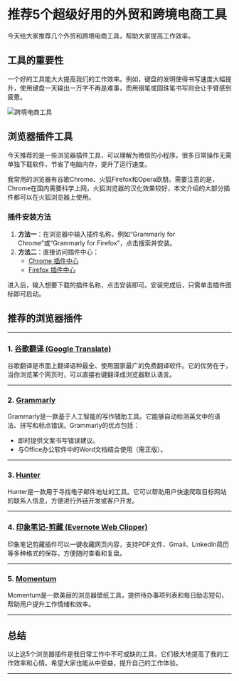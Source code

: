 # 推荐5个超级好用的外贸和跨境电商工具

今天给大家推荐几个外贸和跨境电商工具，帮助大家提高工作效率。

## 工具的重要性

一个好的工具能大大提高我们的工作效率。例如，键盘的发明使得书写速度大幅提升，使用键盘一天输出一万字不再是难事，而用钢笔或圆珠笔书写则会让手臂感到疲惫。

![跨境电商工具](https://github.com/user-attachments/assets/07b80ae6-d100-45b9-8bab-58ae45acda21)

## 浏览器插件工具

今天推荐的是一些浏览器插件工具，可以理解为微信的小程序。很多日常操作无需单独下载软件，节省了电脑内存，提升了运行速度。

我常用的浏览器有谷歌Chrome、火狐Firefox和Opera欧朋。需要注意的是，Chrome在国内需要科学上网，火狐浏览器的汉化效果较好，本文介绍的大部分插件都可以在火狐浏览器上使用。

### 插件安装方法

1. **方法一**：在浏览器中输入插件名称，例如“Grammarly for Chrome”或“Grammarly for Firefox”，点击搜索并安装。
2. **方法二**：直接访问插件中心：
   - [Chrome 插件中心](https://chrome.google.com/webstore/category/extensions)
   - [Firefox 插件中心](https://addons.mozilla.org/en-US/firefox/extensions/)

进入后，输入想要下载的插件名称，点击安装即可。安装完成后，只需单击插件图标即可启动。

## 推荐的浏览器插件
---

### 1. [谷歌翻译 (Google Translate)](https://translate.google.com)

谷歌翻译是市面上翻译语种最全、使用国家最广的免费翻译软件。它的优势在于，当你浏览某个网页时，可以直接右键翻译成浏览器默认语言。

---

### 2. [Grammarly](https://www.grammarly.com)

Grammarly是一款基于人工智能的写作辅助工具。它能够自动检测英文中的语法、拼写和标点错误。Grammarly的优点包括：
- 即时提供文案书写错误建议。
- 与Office办公软件中的Word文档结合使用（需正版）。

---

### 3. [Hunter](https://hunter.io)

Hunter是一款用于寻找电子邮件地址的工具。它可以帮助用户快速爬取目标网站的联系人信息，方便进行外链开发或客户开发。

---

### 4. [印象笔记-剪藏 (Evernote Web Clipper)](https://evernote.com/features/webclipper)

印象笔记剪藏插件可以一键收藏网页内容，支持PDF文件、Gmail、LinkedIn简历等多种格式的保存，方便随时查看和复盘。

---

### 5. [Momentum](https://momentumdash.com)

Momentum是一款美丽的浏览器壁纸工具，提供待办事项列表和每日励志短句，帮助用户提升工作情绪和效率。

---

## 总结

以上这5个浏览器插件是我日常工作中不可或缺的工具，它们极大地提高了我的工作效率和心情。希望大家也能从中受益，提升自己的工作体验。

---


